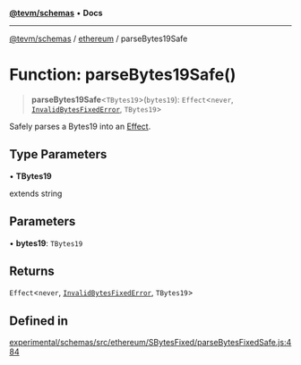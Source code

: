 [**@tevm/schemas**](../../README.md) • **Docs**

***

[@tevm/schemas](../../modules.md) / [ethereum](../README.md) / parseBytes19Safe

# Function: parseBytes19Safe()

> **parseBytes19Safe**\<`TBytes19`\>(`bytes19`): `Effect`\<`never`, [`InvalidBytesFixedError`](../classes/InvalidBytesFixedError.md), `TBytes19`\>

Safely parses a Bytes19 into an [Effect](https://www.effect.website/docs/essentials/effect-type).

## Type Parameters

• **TBytes19**

extends string

## Parameters

• **bytes19**: `TBytes19`

## Returns

`Effect`\<`never`, [`InvalidBytesFixedError`](../classes/InvalidBytesFixedError.md), `TBytes19`\>

## Defined in

[experimental/schemas/src/ethereum/SBytesFixed/parseBytesFixedSafe.js:484](https://github.com/evmts/tevm-monorepo/blob/main/experimental/schemas/src/ethereum/SBytesFixed/parseBytesFixedSafe.js#L484)
